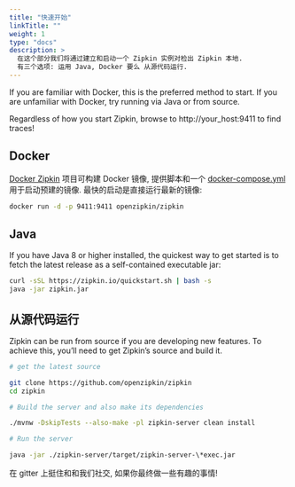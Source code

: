 ```yaml
---
title: "快速开始"
linkTitle: ""
weight: 1
type: "docs"
description: >
  在这个部分我们将通过建立和启动一个 Zipkin 实例对检出 Zipkin 本地.
  有三个选项: 运用 Java, Docker 要么 从源代码运行.
---
```


If you are familiar with Docker, this is the preferred method to start. If you are unfamiliar with Docker, try running via Java or from source.

Regardless of how you start Zipkin, browse to http://your_host:9411 to find traces!

## Docker

[Docker Zipkin](https://github.com/openzipkin/docker-zipkin) 项目可构建 Docker 镜像, 提供脚本和一个 [docker-compose.yml](https://github.com/openzipkin/docker-zipkin/blob/master/docker-compose.yml) 用于启动预建的镜像.
最快的启动是直接运行最新的镜像:

```sh
docker run -d -p 9411:9411 openzipkin/zipkin
```

## Java

If you have Java 8 or higher installed, the quickest way to get started is to fetch the latest release as a self-contained executable jar:

```sh
curl -sSL https://zipkin.io/quickstart.sh | bash -s
java -jar zipkin.jar
```

## 从源代码运行

Zipkin can be run from source if you are developing new features. To achieve this, you’ll need to get Zipkin’s source and build it.

```sh
# get the latest source

git clone https://github.com/openzipkin/zipkin
cd zipkin

# Build the server and also make its dependencies

./mvnw -DskipTests --also-make -pl zipkin-server clean install

# Run the server

java -jar ./zipkin-server/target/zipkin-server-\*exec.jar
```

在 gitter 上挺住和和我们社交, 如果你最终做一些有趣的事情!
